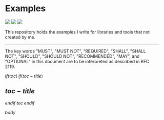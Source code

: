 # Examples

![](https://img.shields.io/github/check-runs/black-desk/examples/master)
![](https://img.shields.io/github/commit-activity/w/black-desk/examples/master)
![](https://img.shields.io/github/contributors/black-desk/examples)

This repository holds the examples I write for libraries and tools that
not created by me.

---------------------------------------------------------------------

The key words "MUST", "MUST NOT", "REQUIRED", "SHALL", "SHALL NOT",
"SHOULD", "SHOULD NOT", "RECOMMENDED", "MAY", and "OPTIONAL" in this
document are to be interpreted as described in RFC 2119.

$if(toc)$
$if(toc-title)$
## $toc-title$

$endif$
$toc$
$endif$

$body$

